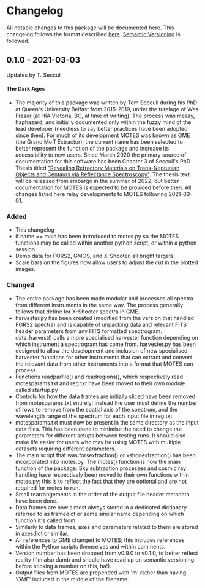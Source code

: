 # Changelog
All notable changes to this package will be documented here. 
This changelog follows the format described [here](https://keepachangelog.com/en/0.3.0/). [Semantic Versioning](https://semver.org/) is followed.


## 0.1.0 - 2021-03-03
Updates by T. Seccull

#### The Dark Ages
- The majority of this package was written by Tom Seccull during his PhD at 
Queen's University Belfast from 2015-2019, under the tutelage of Wes Fraser (at 
HIA Victoria, BC, at time of writing). The process was messy, haphazard, and 
initially documented only within the fuzzy mind of the lead developer (needless 
to say better practices have been adopted since then). For much of 
its development MOTES was known as GME (the Grand Moff Extractor); the current 
name has been selected to better represent the function of the package and 
increase its accessibility to new users. Since March 2020 the primary source of 
documentation for this software has been Chapter 3 of Seccull's PhD Thesis 
titled ["Revealing Refractory Materials on Trans-Neptunian Objects and Centaurs 
via Reflectance Spectroscopy"](https://pure.qub.ac.uk/en/studentTheses/revealing-refractory-materials-on-trans-neptunian-objects-and-cen). The thesis text will be 
released from embargo in the summer of 2022, but better documentation for MOTES 
is expected to be provided before then. All changes listed here relay 
developments to MOTES following 2021-03-01.

### Added
- This changelog
- if name == main has been introduced to motes.py so the MOTES functions may be 
called within another python script, or within a python session.
- Demo data for FORS2, GMOS, and X-Shooter, all bright targets.
- Scale bars on the figures now allow users to adjust the cut in the plotted 
images.

### Changed
- The entire package has been made modular and processes all spectra from 
different instruments in the same way. The process generally follows that define 
for X-Shooter spectra in GME.
- harvester.py has been created (modified from the version that handled FORS2 
spectra) and is capable of unpacking data and relevant FITS header parameters 
from any FITS formatted spectrogram. data_harvest() calls a more specialised 
harvester function depending on which instrument a spectrogram has come from. 
harvester.py has been designed to allow the development and inclusion of new 
specialised harvester functions for other instruments that can extract and 
convert the relevant data from other instruments into a format that MOTES can 
process.
- Functions readparfile() and readregions(), which respectively read 
motesparams.txt and reg.txt have been moved to their own module called 
startup.py
- Controls for how the data frames are initially sliced have been removed from 
motesparams.txt entirely; instead the user must define the number of rows to 
remove from the spatial axis of the spectrum, and the wavelength range of the 
spectrum for each input file in reg.txt
- motesparams.txt must now be present in the same directory as the input data 
files. This has been done to minimise the need to change the parameters for 
different setups between testing runs. It should also make life easier for users
who may be using MOTES with multiple datasets requiring different parameters.
- The main script that was forsextraction() or xshooextraction() has been 
incorporated into motes.py. The motes() function is now the main function of the 
package. Sky subtraction processes and cosmic ray handling have respectively 
been moved to their own functions within motes.py; this is to reflect the fact 
that they are optional and are not required for motes to run.
- Small rearrangements in the order of the output file header metadata have been
done.
- Data frames are now almost always stored in a dedicated dictionary referred to
as framedict or some similar name depending on which function it's called from.
- Similarly to data frames, axes and parameters related to them are stored in 
axesdict or similar.
- All references to GME changed to MOTES; this includes references within the 
Python scripts themselves and within comments.
- Version number has been dropped from v0.9.0 to v0.1.0, to better reflect 
reality (I'm also dumb and should have read up on semantic versioning before 
sticking a number on this, ha!).
- Output files from MOTES are prepended with 'm' rather than having '_GME_'
included in the middle of the filename.
